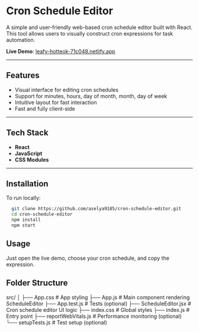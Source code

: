 # Cron Schedule Editor

A simple and user-friendly web-based cron schedule editor built with React. This tool allows users to visually construct cron expressions for task automation.

**Live Demo**: [leafy-hotteok-71c048.netlify.app](https://leafy-hotteok-71c048.netlify.app/)

---

## Features

- Visual interface for editing cron schedules
- Support for minutes, hours, day of month, month, day of week
- Intuitive layout for fast interaction
- Fast and fully client-side

---

## Tech Stack

- **React**
- **JavaScript**
- **CSS Modules**

---

## Installation

To run locally:

```bash
  git clone https://github.com/aselya9185/cron-schedule-editor.git
  cd cron-schedule-editor
  npm install
  npm start
```

## Usage
Just open the live demo, choose your cron schedule, and copy the expression.

## Folder Structure
src/
│
├── App.css              # App styling
├── App.js               # Main component rendering ScheduleEditor
├── App.test.js          # Tests (optional)
├── ScheduleEditor.jsx   # Cron schedule editor UI logic
├── index.css            # Global styles
├── index.js             # Entry point
├── reportWebVitals.js   # Performance monitoring (optional)
└── setupTests.js        # Test setup (optional)
